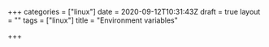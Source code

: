 +++
categories = ["linux"]
date = 2020-09-12T10:31:43Z
draft = true
layout = ""
tags = ["linux"]
title = "Environment variables"

+++
